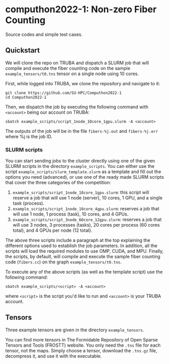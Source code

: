 # computhon2022-1: Non-zero Fiber Counting

Source codes and simple test cases. 

## Quickstart

We will clone the repo on TRUBA and dispatch a SLURM job that will compile and execute the fiber counting code on the sample `example_tensors/t0.tns` tensor on a single node using 10 cores.

First, while logged into TRUBA, we clone the repository and navigate to it:
```
git clone https://github.com/SU-HPC/Computhon2022-1
cd Computhon2022-1
```

Then, we dispatch the job by executing the following command with `<account>` being our account on TRUBA:

```
sbatch example_scripts/script_1node_10core_1gpu.slurm -A <account>
```

The outputs of the job will be in the file `fibers-%j.out` and `fibers-%j.err` where %j is the job ID.

### SLURM scripts

You can start sending jobs to the cluster directly using one of the given SLURM scripts in the directory `example_scripts`. You can either use the script `example_scripts/slurm_template.slurm` as a template and fill out the options you need (advanced), or use one of the ready made SLURM scripts that cover the three categories of the competition:

1. `example_scripts/script_1node_10core_1gpu.slurm`: this script will reserve a job that will use 1 node (server), 10 cores, 1 GPU, and a single task (process).
2. `example_scripts/script_1node_10core_4gpu.slurm`: reserves a job that will use 1 node, 1 process (task), 10 cores, and 4 GPUs.
3. `example_scripts/script_3node_60core_12gpu.slurm`: reserves a job that will use 3 nodes, 3 processes (tasks), 20 cores per process (60 cores total), and 4 GPUs per node (12 total).

The above three scripts include a paragraph at the top explaining the different options used to establish the job parameters. In addition, all the scripts will load the required modules to use OMP, CUDA, and MPU. Finally, the scripts, by default, will compile and execute the sample fiber counting code (`fibers.cc`) on the graph `example_tensors/t0.tns`. 

To execute any of the above scripts (as well as the template script) use the following command:
```
sbatch example_scripts/<script> -A <account>
```
where `<script>` is the script you'd like to run and `<account>` is your TRUBA account.

## Tensors
Three example tensors are given in the directory `example_tensors`.

You can find more tensors in The Formidable Repository of Open Sparse Tensors and Tools (FROSTT) website. You only need the `.tns` file for each tensor, not the maps. Simply choose a tensor, download the `.tns.gz` file, decompress it, and use it with the executable.